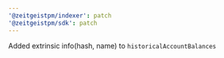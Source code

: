 ```yaml
---
'@zeitgeistpm/indexer': patch
'@zeitgeistpm/sdk': patch
---
```


Added extrinsic info(hash, name) to `historicalAccountBalances`
